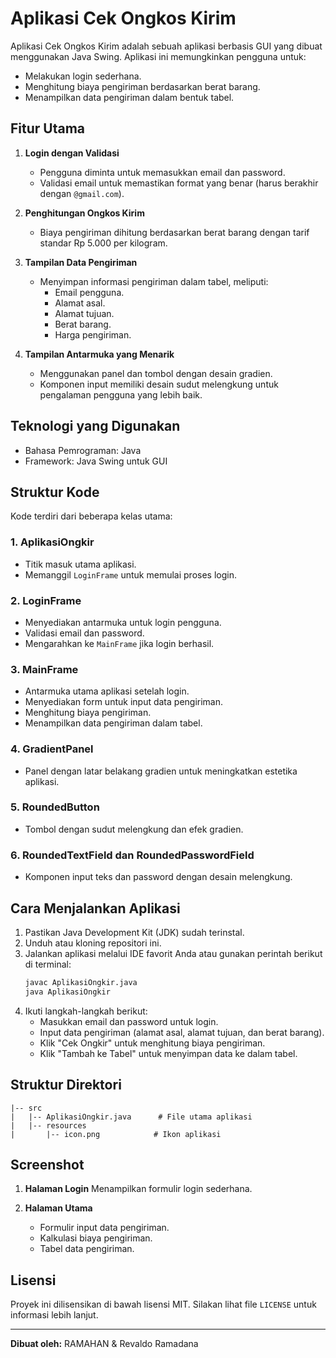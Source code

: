 # Aplikasi Cek Ongkos Kirim

Aplikasi Cek Ongkos Kirim adalah sebuah aplikasi berbasis GUI yang dibuat menggunakan Java Swing. Aplikasi ini memungkinkan pengguna untuk:
- Melakukan login sederhana.
- Menghitung biaya pengiriman berdasarkan berat barang.
- Menampilkan data pengiriman dalam bentuk tabel.

## Fitur Utama
1. **Login dengan Validasi**
   - Pengguna diminta untuk memasukkan email dan password.
   - Validasi email untuk memastikan format yang benar (harus berakhir dengan `@gmail.com`).

2. **Penghitungan Ongkos Kirim**
   - Biaya pengiriman dihitung berdasarkan berat barang dengan tarif standar Rp 5.000 per kilogram.

3. **Tampilan Data Pengiriman**
   - Menyimpan informasi pengiriman dalam tabel, meliputi:
     - Email pengguna.
     - Alamat asal.
     - Alamat tujuan.
     - Berat barang.
     - Harga pengiriman.

4. **Tampilan Antarmuka yang Menarik**
   - Menggunakan panel dan tombol dengan desain gradien.
   - Komponen input memiliki desain sudut melengkung untuk pengalaman pengguna yang lebih baik.

## Teknologi yang Digunakan
- Bahasa Pemrograman: Java
- Framework: Java Swing untuk GUI

## Struktur Kode
Kode terdiri dari beberapa kelas utama:

### 1. **AplikasiOngkir**
   - Titik masuk utama aplikasi.
   - Memanggil `LoginFrame` untuk memulai proses login.

### 2. **LoginFrame**
   - Menyediakan antarmuka untuk login pengguna.
   - Validasi email dan password.
   - Mengarahkan ke `MainFrame` jika login berhasil.

### 3. **MainFrame**
   - Antarmuka utama aplikasi setelah login.
   - Menyediakan form untuk input data pengiriman.
   - Menghitung biaya pengiriman.
   - Menampilkan data pengiriman dalam tabel.

### 4. **GradientPanel**
   - Panel dengan latar belakang gradien untuk meningkatkan estetika aplikasi.

### 5. **RoundedButton**
   - Tombol dengan sudut melengkung dan efek gradien.

### 6. **RoundedTextField dan RoundedPasswordField**
   - Komponen input teks dan password dengan desain melengkung.

## Cara Menjalankan Aplikasi
1. Pastikan Java Development Kit (JDK) sudah terinstal.
2. Unduh atau kloning repositori ini.
3. Jalankan aplikasi melalui IDE favorit Anda atau gunakan perintah berikut di terminal:
   ```bash
   javac AplikasiOngkir.java
   java AplikasiOngkir
   ```
4. Ikuti langkah-langkah berikut:
   - Masukkan email dan password untuk login.
   - Input data pengiriman (alamat asal, alamat tujuan, dan berat barang).
   - Klik "Cek Ongkir" untuk menghitung biaya pengiriman.
   - Klik "Tambah ke Tabel" untuk menyimpan data ke dalam tabel.

## Struktur Direktori
```
|-- src
|   |-- AplikasiOngkir.java      # File utama aplikasi
|   |-- resources
|       |-- icon.png            # Ikon aplikasi
```

## Screenshot
1. **Halaman Login**
   Menampilkan formulir login sederhana.

2. **Halaman Utama**
   - Formulir input data pengiriman.
   - Kalkulasi biaya pengiriman.
   - Tabel data pengiriman.

## Lisensi
Proyek ini dilisensikan di bawah lisensi MIT. Silakan lihat file `LICENSE` untuk informasi lebih lanjut.

---
**Dibuat oleh:** RAMAHAN & Revaldo Ramadana

